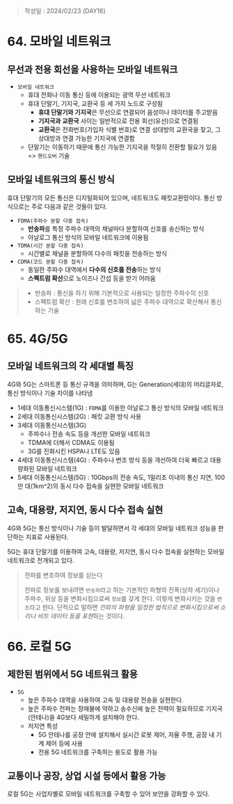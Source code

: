 > 작성일 : 2024/02/23 (DAY16)

# 64. 모바일 네트워크

## 무선과 전용 회선을 사용하는 모바일 네트워크

- `모바일 네트워크`
  - 휴대 전화나 이동 통신 등에 이용되는 광역 무선 네트워크
  - 휴대 단말기, 기지국, 교환국 등 세 가지 노드로 구성됨
    - **휴대 단말기와 기지국**은 무선으로 연결되어 음성이나 데이터를 주고받음
    - **기지국과 교환국** 사이는 일반적으로 전용 회선(유선)으로 연결됨
    - **교환국**은 전화번호(가입자 식별 번호)로 연결 상대방의 교환국을 찾고, 그 상대방과 연결 가능한 기지국에 연결함
  - 단말기는 이동하기 때문에 통신 가능한 기지국을 적절히 전환할 필요가 있음 => `핸드오버` 기술

## 모바일 네트워크의 통신 방식

휴대 단말기의 모든 통신은 디지털화되어 있으며, 네트워크도 패킷교환망이다. 통신 방식으로는 주로 다음과 같은 것들이 있다.

- `FDMA(주파수 분할 다중 접속)`
  - **반송파**를 특정 주파수 대역의 채널마다 분할하여 신호를 송신하는 방식
  - 아날로그 통신 방식의 모바일 네트워크에 이용됨
- `TDMA(시간 분할 다중 접속)`
  - 시간별로 채널을 분할하여 다수의 패킷을 전송하는 방식
- `CDMA(코드 분할 다중 접속)`
  - 동일한 주파수 대역에서 **다수의 신호를 전송**하는 방식
  - **스펙트럼 확산**으로 노이즈나 간섭 등을 받기 어러움

> - 반송파 : 통신을 하기 위해 기본적으로 사용되는 일정한 주파수의 신호
> - 스펙트럼 확산 : 원래 신호를 변조하여 넓은 주파수 대역으로 확산해서 통신하는 기술

# 65. 4G/5G

## 모바일 네트워크의 각 세대별 특징

4G와 5G는 스마트폰 등 통신 규격을 의미하며, G는 Generation(세대)의 머리글자로, 통신 방식이나 기술 차이를 나타냄

- 1세대 이동통신시스템(1G) : `FDMA`를 이용한 아날로그 통신 방식의 모바일 네트워크
- 2세대 이동통신시스템(2G) : 패킷 교환 방식 사용
- 3세대 이동통신시스템(3G)
  - 주파수나 전송 속도 등을 개선한 모바일 네트워크
  - TDMA에 더해서 CDMA도 이용됨
  - 3G를 진화시킨 HSPA나 LTE도 있음
- 4세대 이동통신시스템(4G) : 주파수나 변조 방식 등을 개선하여 더욱 빠르고 대용량화된 모바일 네트워크
- 5세대 이동통신시스템(5G) : 10Gbps의 전송 속도, 1밀리초 이내의 통신 지연, 100만 대(1km^2)의 동시 다수 접속을 실현한 모바일 네트워크

## 고속, 대용량, 저지연, 동시 다수 접속 실현

4G와 5G는 통신 방식이나 기술 등이 발달하면서 각 세대의 모바일 네트워크 성능을 판단하는 지표로 사용된다.

5G는 휴대 단말기를 이용하여 고속, 대용량, 저지연, 동시 다수 접속을 실현하는 모바일 네트워크로 전개되고 있다.

> 전파를 변조하여 정보를 싣는다
>
> 전파로 정보를 보내려면 `반송파`라고 하는 기본적인 파형의 진폭(상하 세기)이나 주파수, 위상 등을 변화시킴으로써 `정보`를 갖게 한다. 이렇게 변화시키는 것을 `변조`라고 한다. 단적으로 말하면 *전파의 파형을 일정한 법칙으로 변화시킴으로써 소리나 비트 데이터 등을 표현*하는 것이다.

# 66. 로컬 5G

## 제한된 범위에서 5G 네트워크 활용

- `5G`
  - 높은 주파수 대역을 사용하여 고속 및 대용량 전송을 실현한다.
  - 높은 주파수 전파는 장애물에 약하고 송수신에 높은 전력이 필요하므로 기지국(안테나)을 4G보다 세밀하게 설치해야 한다.
  - 저지연 특성
    - 5G 안테나를 공장 안에 설치해서 실시간 로봇 제어, 자율 주행, 공장 내 기계 제어 등에 사용
    - 전용 5G 네트워크를 구축하는 용도로 활용 가능

## 교통이나 공장, 상업 시설 등에서 활용 가능

로컬 5G는 사업자별로 모바일 네트워크를 구축할 수 있어 보안을 강화할 수 있다.
